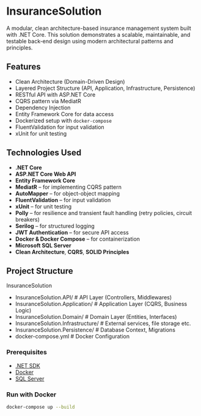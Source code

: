 # InsuranceSolution

A modular, clean architecture-based insurance management system built with .NET Core. This solution demonstrates a scalable, maintainable, and testable back-end design using modern architectural patterns and principles.

## Features

- Clean Architecture (Domain-Driven Design)
- Layered Project Structure (API, Application, Infrastructure, Persistence)
- RESTful API with ASP.NET Core
- CQRS pattern via MediatR
- Dependency Injection
- Entity Framework Core for data access
- Dockerized setup with `docker-compose`
- FluentValidation for input validation
- xUnit for unit testing

## Technologies Used

- **.NET Core**
- **ASP.NET Core Web API**
- **Entity Framework Core**
- **MediatR** – for implementing CQRS pattern
- **AutoMapper** – for object-object mapping
- **FluentValidation** – for input validation
- **xUnit** – for unit testing
- **Polly** – for resilience and transient fault handling (retry policies, circuit breakers)
- **Serilog** – for structured logging
- **JWT Authentication** – for secure API access
- **Docker & Docker Compose** – for containerization
- **Microsoft SQL Server**
- **Clean Architecture**, **CQRS**, **SOLID Principles**

## Project Structure

InsuranceSolution

- InsuranceSolution.API/           # API Layer (Controllers, Middlewares)
- InsuranceSolution.Application/  # Application Layer (CQRS, Business Logic)
- InsuranceSolution.Domain/       # Domain Layer (Entities, Interfaces)
- InsuranceSolution.Infrastructure/ # External services, file storage etc.
- InsuranceSolution.Persistence/  # Database Context, Migrations
- docker-compose.yml              # Docker Configuration

### Prerequisites

- [.NET SDK](https://dotnet.microsoft.com/en-us/download)
- [Docker](https://www.docker.com/)
- [SQL Server](https://www.microsoft.com/en-us/sql-server)

### Run with Docker

```bash
docker-compose up --build

